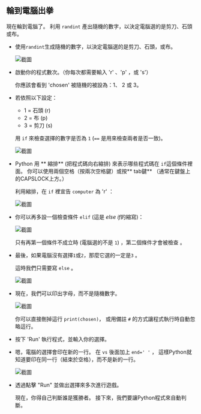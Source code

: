 ## 輪到電腦出拳

現在輪到電腦了。 利用 `randint` 產出隨機的數字，以決定電腦選的是剪刀、石頭或布。

+ 使用` randint `生成隨機的數字，以決定電腦選的是剪刀、石頭，或布。
    
    ![截圖](images/rps-randint.png)

+ 啟動你的程式數次。（你每次都需要輸入 'r' 、'p' ，或 's'）
    
    你應該會看到 'chosen' 被隨機的被設為：1、 2 或 3。

+ 若依照以下設定：
    
    + 1 = 石頭 (r)
    + 2 = 布 (p)
    + 3 = 剪刀 (s)
    
    用 `if` 來檢查選擇的數字是否為 `1` (`==` 是用來檢查兩者是否一致)。
    
    ![截圖](images/rps-if-1.png)

+ Python 用 ** 縮排** (把程式碼向右縮排) 來表示哪些程式碼在 `if`這個條件裡面。 你可以使用兩個空格（按兩次空格鍵）或按** tab鍵** （通常在鍵盤上的CAPSLOCK上方。）
    
    利用縮排，在 `if` 裡宣告 `computer` 為 'r' ：
    
    ![截圖](images/rps-indent.png)

+ 你可以再多設一個檢查條件 `elif` (這是 *else if*的縮寫)：
    
    ![截圖](images/rps-elif-2.png)
    
    只有再第一個條件不成立時 (電腦選的不是 `1`) ，第二個條件才會被檢查 。

+ 最後，如果電腦沒有選擇` 1 `或` 2 `，那麼它選的一定是` 3 ` 。
    
    這時我們只需要寫 `else` 。
    
    ![截圖](images/rps-else-3.png)

+ 現在，我們可以印出字母，而不是隨機數字。
    
    ![截圖](images/rps-print-computer.png)
    
    你可以直接刪掉這行 `print(chosen)`， 或用備註 `#` 的方式讓程式執行時自動忽略這行。

+ 按下 'Run' 執行程式，並輸入你的選擇。

+ 嗯，電腦的選擇會印在新的一行。 在 `vs` 後面加上 `end=' '` ， 這樣Python就知道要印在同一行（結束於空格），而不是新的一行。
    
    ![截圖](images/rps-same-line.png)

+ 透過點擊 "Run" 並做出選擇來多次進行遊戲。
    
    現在，你得自己判斷誰是獲勝者。 接下來，我們要讓Python程式來自動判斷。
